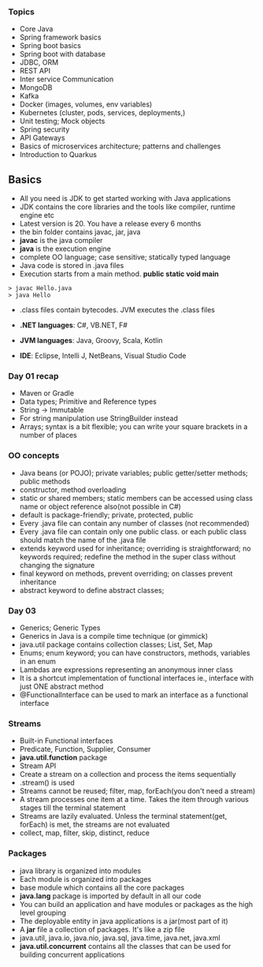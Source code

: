 ### Topics

* Core Java
* Spring framework basics
* Spring boot basics
* Spring boot with database
* JDBC, ORM
* REST API
* Inter service Communication
* MongoDB
* Kafka
* Docker (images, volumes, env variables)
* Kubernetes (cluster, pods, services, deployments,)
* Unit testing; Mock objects
* Spring security
* API Gateways
* Basics of microservices architecture; patterns and challenges
* Introduction to Quarkus


## Basics

* All you need is JDK to get started working with Java applications
* JDK contains the core libraries and the tools like compiler, runtime engine etc
* Latest version is 20. You have a release every 6 months	
* the bin folder contains javac, jar, java
* **javac** is the java compiler
* **java** is the execution engine
* complete OO language; case sensitive; statically typed language
* Java code is stored in .java files
* Execution starts from a main method. **public static void main**

```
> javac Hello.java
> java Hello
```

* .class files contain bytecodes. JVM executes the .class files

* **.NET languages**: C#, VB.NET, F#
* **JVM languages**: Java, Groovy, Scala, Kotlin
* **IDE**: Eclipse, Intelli J, NetBeans, Visual Studio Code


### Day 01 recap

* Maven or Gradle
* Data types; Primitive and Reference types
* String -> Immutable
* For string manipulation use StringBuilder instead
* Arrays; syntax is a bit flexible; you can write your square brackets in a number of places


### OO concepts

* Java beans (or POJO); private variables; public getter/setter methods; public methods
* constructor, method overloading
* static or shared members; static members can be accessed using class name or object reference also(not possible in C#)
* default is package-friendly; private, protected, public
* Every .java file can contain any number of classes (not recommended)
* Every .java file can contain only one public class. or each public class should match the name of the .java file
* extends keyword used for inheritance; overriding is straightforward; no keywords required; redefine the method in the super class without changing the signature
* final keyword on methods, prevent overriding; on classes prevent inheritance
* abstract keyword to define abstract classes;

### Day 03

* Generics; Generic Types
* Generics in Java is a compile time technique (or gimmick)
* java.util package contains collection classes; List, Set, Map
* Enums; enum keyword; you can have constructors, methods, variables in an enum
* Lambdas are expressions representing an anonymous inner class
* It is a shortcut implementation of functional interfaces ie., interface with just ONE abstract method
* @FunctionalInterface can be used to mark an interface as a functional interface

### Streams

* Built-in Functional interfaces 
* Predicate, Function, Supplier, Consumer
* **java.util.function** package
* Stream API
* Create a stream on a collection and process the items sequentially
* .stream() is used
* Streams cannot be reused; filter, map, forEach(you don't need a stream)
* A stream processes one item at a time. Takes the item through various stages till the terminal statement
* Streams are lazily evaluated. Unless the terminal statement(get, forEach) is met, the streams are not evaluated
* collect, map, filter, skip, distinct, reduce

### Packages

* java library is organized into modules
* Each module is organized into packages
* base module which contains all the core packages
* **java.lang** package is imported by default in all our code
* You can build an application and have modules or packages as the high level grouping
* The deployable entity in java applications is a jar(most part of it)
* A **jar** file a collection of packages. It's like a zip file
* java.util, java.io, java.nio, java.sql, java.time, java.net, java.xml
* **java.util.concurrent** contains all the classes that can be used for building concurrent applications







